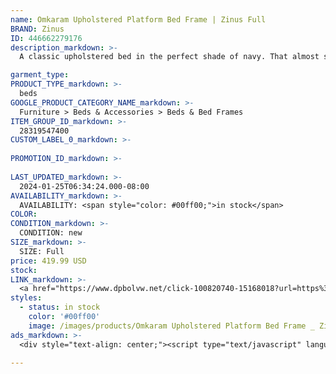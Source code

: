 ```yaml
---
name: Omkaram Upholstered Platform Bed Frame | Zinus Full
BRAND: Zinus
ID: 446662279176
description_markdown: >-
  A classic upholstered bed in the perfect shade of navy. That almost sums up what you get with the Omkaram Platform Bed. Also included, in addition to its handsome button tufting and timeless silhouette? A tall, 47 inch headboard that’s well suited for thicker mattresses, so you can continue to enjoy every cozy inch of your bed while relaxing against a generously sized, foam-padded headboard behind it.

garment_type:
PRODUCT_TYPE_markdown: >-
  beds
GOOGLE_PRODUCT_CATEGORY_NAME_markdown: >-
  Furniture > Beds & Accessories > Beds & Bed Frames
ITEM_GROUP_ID_markdown: >-
  28319547400
CUSTOM_LABEL_0_markdown: >-
  
PROMOTION_ID_markdown: >-
  
LAST_UPDATED_markdown: >-
  2024-01-25T06:34:24.000-08:00
AVAILABILITY_markdown: >-
  AVAILABILITY: <span style="color: #00ff00;">in stock</span>
COLOR:
CONDITION_markdown: >-
  CONDITION: new
SIZE_markdown: >-
  SIZE: Full
price: 419.99 USD
stock: 
LINK_markdown: >-
  <a href="https://www.dpbolvw.net/click-100820740-15168018?url=https%3A%2F%2Fwww.zinus.com%2Fproducts%2Fomkaram-upholstered-platform-bed-frame%3Fvariant%3D446662279176" target="_blank" style="display: inline-block; padding: 10px 20px; font-size: 16px; text-align: center; text-decoration: none; cursor: pointer; border: 1px solid #3498db; color: #3498db; background-color: #fff; border-radius: 5px; transition: background-color 0.3s;">Go to Product</a>
styles:
  - status: in stock
    color: '#00ff00'
    image: /images/products/Omkaram Upholstered Platform Bed Frame _ Zinus Full/28319547400_1_Omkaram_Platform_Bed_Frame.jpg
ads_markdown: >-
  <div style="text-align: center;"><script type="text/javascript" language="javascript" src="https://www.jdoqocy.com/placeholder-52269176?target=_top&mouseover=N"></script></div>

---
```

